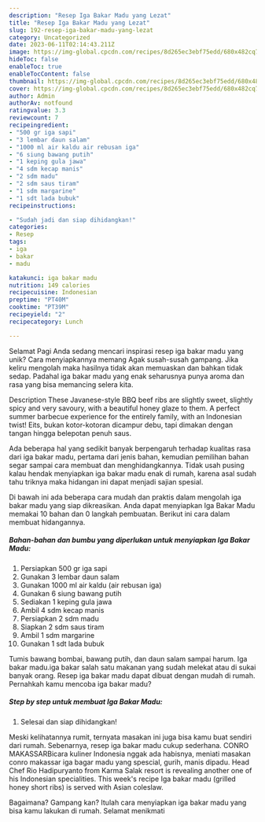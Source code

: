 ```yaml
---
description: "Resep Iga Bakar Madu yang Lezat"
title: "Resep Iga Bakar Madu yang Lezat"
slug: 192-resep-iga-bakar-madu-yang-lezat
category: Uncategorized
date: 2023-06-11T02:14:43.211Z
image: https://img-global.cpcdn.com/recipes/8d265ec3ebf75edd/680x482cq70/iga-bakar-madu-foto-resep-utama.jpg
hideToc: false
enableToc: true
enableTocContent: false
thumbnail: https://img-global.cpcdn.com/recipes/8d265ec3ebf75edd/680x482cq70/iga-bakar-madu-foto-resep-utama.jpg
cover: https://img-global.cpcdn.com/recipes/8d265ec3ebf75edd/680x482cq70/iga-bakar-madu-foto-resep-utama.jpg
author: Admin
authorAv: notfound
ratingvalue: 3.3
reviewcount: 7
recipeingredient:
- "500 gr iga sapi"
- "3 lembar daun salam"
- "1000 ml air kaldu air rebusan iga"
- "6 siung bawang putih"
- "1 keping gula jawa"
- "4 sdm kecap manis"
- "2 sdm madu"
- "2 sdm saus tiram"
- "1 sdm margarine"
- "1 sdt lada bubuk"
recipeinstructions:

- "Sudah jadi dan siap dihidangkan!"
categories:
- Resep
tags:
- iga
- bakar
- madu

katakunci: iga bakar madu 
nutrition: 149 calories
recipecuisine: Indonesian
preptime: "PT40M"
cooktime: "PT39M"
recipeyield: "2"
recipecategory: Lunch

---
```



Selamat Pagi Anda sedang mencari inspirasi resep iga bakar madu yang unik? Cara menyiapkannya memang Agak susah-susah gampang. Jika keliru mengolah maka hasilnya tidak akan memuaskan dan bahkan tidak sedap. Padahal iga bakar madu yang enak seharusnya punya aroma dan rasa yang bisa memancing selera kita.


Description These Javanese-style BBQ beef ribs are slightly sweet, slightly spicy and very savoury, with a beautiful honey glaze to them. A perfect summer barbecue experience for the entirely family, with an Indonesian twist! Eits, bukan kotor-kotoran dicampur debu, tapi dimakan dengan tangan hingga belepotan penuh saus.

Ada beberapa hal yang sedikit banyak berpengaruh terhadap kualitas rasa dari iga bakar madu, pertama dari jenis bahan, kemudian pemilihan bahan segar sampai cara membuat dan menghidangkannya. Tidak usah pusing kalau hendak menyiapkan iga bakar madu enak di rumah, karena asal sudah tahu triknya maka hidangan ini dapat menjadi sajian spesial.


Di bawah ini ada beberapa cara mudah dan praktis dalam mengolah iga bakar madu yang siap dikreasikan. Anda dapat menyiapkan Iga Bakar Madu memakai 10 bahan dan 0 langkah pembuatan. Berikut ini cara dalam membuat hidangannya.

<!--inarticleads1-->

##### Bahan-bahan dan bumbu yang diperlukan untuk menyiapkan Iga Bakar Madu:

1. Persiapkan 500 gr iga sapi
1. Gunakan 3 lembar daun salam
1. Gunakan 1000 ml air kaldu (air rebusan iga)
1. Gunakan 6 siung bawang putih
1. Sediakan 1 keping gula jawa
1. Ambil 4 sdm kecap manis
1. Persiapkan 2 sdm madu
1. Siapkan 2 sdm saus tiram
1. Ambil 1 sdm margarine
1. Gunakan 1 sdt lada bubuk


Tumis bawang bombai, bawang putih, dan daun salam sampai harum. Iga bakar madu.iga bakar salah satu makanan yang sudah melekat atau di sukai banyak orang. Resep iga bakar madu dapat dibuat dengan mudah di rumah. Pernahkah kamu mencoba iga bakar madu? 

<!--inarticleads2-->

##### Step by step untuk membuat Iga Bakar Madu:


1. Selesai dan siap dihidangkan!

Meski kelihatannya rumit, ternyata masakan ini juga bisa kamu buat sendiri dari rumah. Sebenarnya, resep iga bakar madu cukup sederhana. CONRO MAKASSARBicara kuliner Indonesia nggak ada habisnya, meniati masakan conro makassar iga bagar madu yang spescial, gurih, manis dipadu. Head Chef Rio Hadipuryanto from Karma Salak resort is revealing another one of his Indonesian specialities. This week&#39;s recipe Iga bakar madu (grilled honey short ribs) is served with Asian coleslaw. 

Bagaimana? Gampang kan? Itulah cara menyiapkan iga bakar madu yang bisa kamu lakukan di rumah. Selamat menikmati
